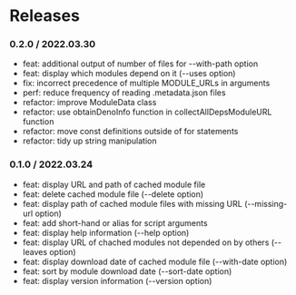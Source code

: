 # Releases

### 0.2.0 / 2022.03.30

- feat: additional output of number of files for --with-path option
- feat: display which modules depend on it (--uses option)
- fix: incorrect precedence of multiple MODULE_URLs in arguments
- perf: reduce frequency of reading .metadata.json files
- refactor: improve ModuleData class
- refactor: use obtainDenoInfo function in collectAllDepsModuleURL function
- refactor: move const definitions outside of for statements
- refactor: tidy up string manipulation

### 0.1.0 / 2022.03.24

- feat: display URL and path of cached module file
- feat: delete cached module file (--delete option)
- feat: display path of cached module files with missing URL (--missing-url option)
- feat: add short-hand or alias for script arguments
- feat: display help information (--help option)
- feat: display URL of chached modules not depended on by others (--leaves option)
- feat: display download date of cached module file (--with-date option)
- feat: sort by module download date (--sort-date option)
- feat: display version information (--version option)
